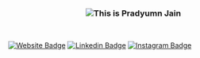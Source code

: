 <h3 align="center">
<img src="https://raw.githubusercontent.com/pradyumnjain/pradyumnjain/master/assets/cover_profile.gif" alt="This is Pradyumn Jain"/>
</h3>
<br />

[![Website Badge](https://img.shields.io/badge/-pradyumn.portfolio-teal?style=flat-square&url=https://github.com/pradyumnjain)](https://github.com/pradyumnjain)
[![Linkedin Badge](https://img.shields.io/badge/-pradyumnjain-blue?style=flat-square&logo=Linkedin&logoColor=white&link=https://www.linkedin.com/in/pradyumn-jain-33b071189/)](https://www.linkedin.com/in/pradyumn-jain-33b071189/)
[![Instagram Badge](https://img.shields.io/badge/-pradyumnjain-purple?style=flat-square&logo=instagram&logoColor=white&link=https://www.instagram.com/pradyumn_25/)](https://www.instagram.com/pradyumn_25/)
<br />
